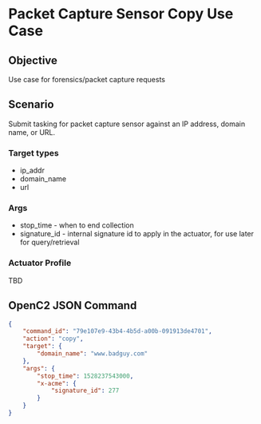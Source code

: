 # Packet Capture Sensor Copy Use Case

## Objective
Use case for forensics/packet capture requests

## Scenario
Submit tasking for packet capture sensor against an IP address, domain name, or URL.

### Target types
* ip_addr
* domain_name
* url

### Args
* stop_time - when to end collection
* signature_id - internal signature id to apply in the actuator, for use later for query/retrieval

### Actuator Profile
TBD

## OpenC2 JSON Command

```json
{
    "command_id": "79e107e9-43b4-4b5d-a00b-091913de4701",
    "action": "copy",
    "target": {
        "domain_name": "www.badguy.com"
    },
    "args": {
        "stop_time": 1528237543000,
        "x-acme": {
            "signature_id": 277
        }
    }
}
```
